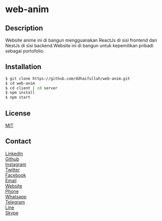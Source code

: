 # web-anim

## Description
Website anime ini di bangun mengguanakan ReactJs di sisi frontend dan NestJs di sisi backend.Website ini di bangun untuk kepemilikan pribadi sebagai portofolio.

## Installation
```bash
$ git clone https://github.com/ddhaifullah/web-anim.git
$ cd web-anim
$ cd client | cd server
$ npm install
$ npm start
```

## License
[MIT](
    ./LICENSE
)

## Contact
[LinkedIn](https://www.linkedin.com/in/dhia-dhaifullah-7b3b3b1a3/) <br>
[Github](https://github.com/ddhaifullah) <br>
[Instagram](https://www.instagram.com/dhia.dhaifullah/) <br>
[Twitter](https://twitter.com/ddhaifullah) <br>
[Facebook](https://www.facebook.com/dhia.dhaifullah.3) <br>
[Email](mailto:105841108621@student.unismuh.ac.id) <br>
[Website](https://ddhaifullah.github.io/) <br>
[Phone](tel:+6205757562962) <br>
[Whatsapp](https://wa.me/+6205757562962) <br>
[Telegram](https://t.me/ddhaifullah) <br>
[Line](https://line.me/ti/p/~ddhaifullah) <br>
[Skype](https://join.skype.com/invite/eq3Z3Z3Z3Z3Z) <br>

